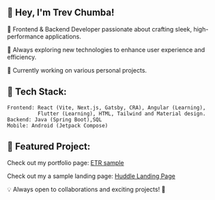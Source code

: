## 👋 Hey, I'm Trev Chumba!

🔹 Frontend & Backend Developer passionate about crafting sleek, high-performance applications.

🔹 Always exploring new technologies to enhance user experience and efficiency.

🔹 Currently working on various personal projects.
## 🚀 Tech Stack:

    Frontend: React (Vite, Next.js, Gatsby, CRA), Angular (Learning), 
              Flutter (Learning), HTML, Tailwind and Material design.
    Backend: Java (Spring Boot),SQL
    Mobile: Android (Jetpack Compose)

## 📌 Featured Project:
Check out my portfolio page: [ETR sample](https://trev-chumba-etr.vercel.app/)

Check out my a sample landing page: [Huddle Landing Page](https://trev-chumba.github.io/Huddle-landing/)

💡 Always open to collaborations and exciting projects! 🚀
